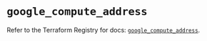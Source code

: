 # `google_compute_address`

Refer to the Terraform Registry for docs: [`google_compute_address`](https://registry.terraform.io/providers/hashicorp/google/6.34.0/docs/resources/compute_address).
